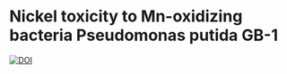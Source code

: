 # Nickel toxicity to Mn-oxidizing bacteria Pseudomonas putida GB-1

[![DOI](https://zenodo.org/badge/645486442.svg)](https://zenodo.org/badge/latestdoi/645486442)
